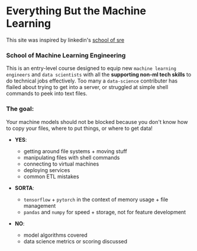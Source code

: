 # Everything But the Machine Learning

This site was inspired by linkedin's [school of sre](https://linkedin.github.io/school-of-sre/)

### School of Machine Learning Engineering

This is an entry-level course designed to equip new `machine learning engineers` and `data scientists` with all the **supporting non-ml tech skills** to do technical jobs effectively. Too many a `data-science` contributer has flailed about trying to get into a server, or struggled at simple shell commands to peek into text files.

### The goal:

Your machine models should not be blocked because you don't know how to copy your files, where to put things, or where to get data!

- **YES**:
    - getting around file systems + moving stuff
    - manipulating files with shell commands
    - connecting to virtual machines
    - deploying services
    - common ETL mistakes

- **SORTA**:
    - `tensorflow` + `pytorch` in the context of memory usage + file management
    - `pandas` and `numpy` for speed + storage, not for feature development

- **NO**:
    - model algorithms covered
    - data science metrics or scoring discussed

 